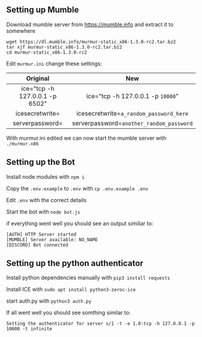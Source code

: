 ## Setting up Mumble

Download mumble server from https://mumble.info and extract it to somewhere

```
wget https://dl.mumble.info/murmur-static_x86-1.3.0-rc2.tar.bz2
tar xjf murmur-static_x86-1.3.0-rc2.tar.bz2
cd murmur-static_x86-1.3.0-rc2
```

Edit `murmur.ini` change these settings:

| Original                          | New                                      |
|:---------------------------------:|:----------------------------------------:|
| ice="tcp -h 127.0.0.1 -p 6502"    | ice="tcp -h 127.0.0.1 -p `10000`"          |
| icesecretwrite=                   | icesecretwrite=`a_random_password_here`    |
| serverpassword=                   | serverpassword=`another_random_password`   |


With murmur.ini edited we can now start the mumble server with `./murmur.x86`

## Setting up the Bot

Install node modules with `npm i`

Copy the `.env.example` to `.env` with `cp .env.example .env`

Edit `.env` with the correct details

Start the bot with `node bot.js`

if everything went well you should see an output similiar to:

```
[AUTH] HTTP Server started
[MUMBLE] Server available: NO_NAME
[DISCORD] Bot connected
```


## Setting up the python authenticator

Install python dependencies manually with `pip3 install requests`

Install ICE with `sudo apt install python3-zeroc-ice`

start auth.py with `python3 auth.py`

If all went well you should see somthing similar to:

```
Setting the authenticator for server s/1 -t -e 1.0:tcp -h 127.0.0.1 -p 10000 -t infinite
```
